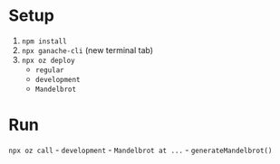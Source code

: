 # Setup
1. `npm install`
2. `npx ganache-cli` (new terminal tab) 
3. `npx oz deploy`
    - `regular`
    - `development`
    - `Mandelbrot`

# Run
`npx oz call`
    - `development`
    - `Mandelbrot at ...`
    - `generateMandelbrot()`
